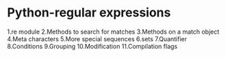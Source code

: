 # Python-regular expressions

1.re module
2.Methods to search for matches
3.Methods on a match object
4.Meta characters
5.More special sequences
6.sets
7.Quantifier
8.Conditions
9.Grouping
10.Modification
11.Compilation flags
